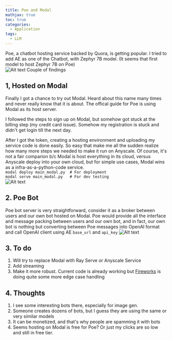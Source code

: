 ```yaml
---
title: Poe and Modal
mathjax: true
toc: true
categories:
  - Application
tags:
  - LLM
---
```


Poe, a chatbot hosting service backed by Quora, is getting popular.
I tried to add AE as one of the Chatbot, with Zephyr 7B model. (It seems that first model to host Zephyr 7B on Poe)  
![Alt text](/code23/assets/images/2023/23-11-15-Poe-Modal_files/poebot.png)
Couple of findings
## 1, Hosted on Modal
Finally I got a chance to try out Modal. Heard about this name many times and never really know that it is about. The offical guide for Poe is using Modal as its host server. 

I followed the steps to sign up on Modal, but somehow got stuck at the billing step (my credit card issue). Somehow my registration is stuck and didn't get login till the next day.

After I got the token, creating a hosting environment and uploading my service code is done easily. So easy that make me all the sudden realize how many more steps we needed to make it run on Anyscale. Of course, it's not a fair comparion b/c Modal is host everything in its cloud, versus Anyscale deploy into your own cloud, but for simple use cases, Modal wins as a infra-as-a-python-code service.   
`modal deploy main_modal.py  # For deployment`  
`modal serve main_modal.py   # For dev testing`  
![Alt text](/code23/assets/images/2023/23-11-15-Poe-Modal_files/modal.png)
## 2. Poe Bot
Poe bot server is very straightforward, consider it as a broker between users and our own bot hosted on Modal. Poe would provide all the interface and message packing between users and our own bot, and in fact, our own bot is nothing but converting between Poe messages into OpenAI format and call OpenAI client using AE `base_url` and `api_key`
![Alt text](/code23/assets/images/2023/23-11-15-Poe-Modal_files/poe.png)

## 3. To do
1. Will try to replace Modal with Ray Serve or Anyscale Service
2. Add streaming
3. Make it more robust. Current code is already working but [Fireworks](https://github.com/fw-ai/fireworks_poe_bot) is doing quite some more edge case handling

## 4. Thoughts
1. I see some interesting bots there, especially for image gen.
2. Someone creates dozens of bots, but I guess they are using the same or very similar models
3. It can be monetized, and that's why people are spamming it with bots
4. Seems hosting on Modal is free for Poe? Or just my clicks are so low and still in free tier.  